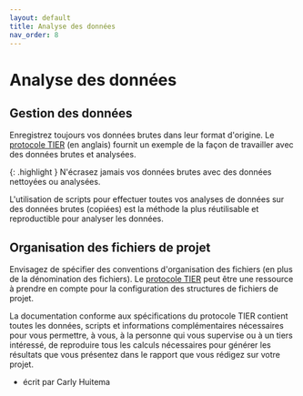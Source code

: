 ```yaml
---
layout: default
title: Analyse des données
nav_order: 8
---
```


# Analyse des données

## Gestion des données

Enregistrez toujours vos données brutes dans leur format d'origine. Le [protocole TIER](https://www.projecttier.org/tier-protocol/protocol-4-0/) (en anglais) fournit un exemple de la façon de travailler avec des données brutes et analysées.

{: .highlight }
N'écrasez jamais vos données brutes avec des données nettoyées ou analysées.

L'utilisation de scripts pour effectuer toutes vos analyses de données sur des données brutes (copiées) est la méthode la plus réutilisable et reproductible pour analyser les données.

## Organisation des fichiers de projet

Envisagez de spécifier des conventions d'organisation des fichiers (en plus de la dénomination des fichiers). Le [protocole TIER](https://www.projecttier.org/tier-protocol/protocol-4-0/) peut être une ressource à prendre en compte pour la configuration des structures de fichiers de projet.

La documentation conforme aux spécifications du protocole TIER contient toutes les données, scripts et informations complémentaires nécessaires pour vous permettre, à vous, à la personne qui vous supervise ou à un tiers intéressé, de reproduire tous les calculs nécessaires pour générer les résultats que vous présentez dans le rapport que vous rédigez sur votre projet.

- écrit par Carly Huitema
